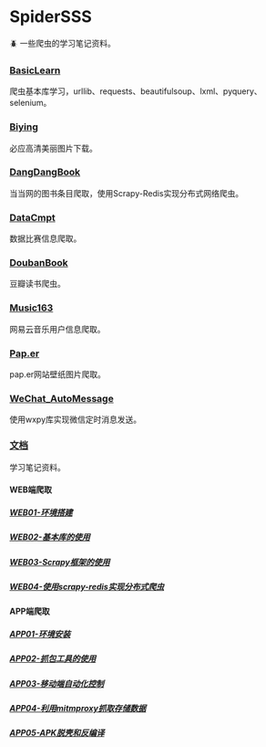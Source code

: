 # SpiderSSS
:beetle: 一些爬虫的学习笔记资料。

### [BasicLearn](/BasicLearn)
爬虫基本库学习，urllib、requests、beautifulsoup、lxml、pyquery、selenium。

### [Biying](/Biying)
必应高清美丽图片下载。

### [DangDangBook](/DangDangBook)
当当网的图书条目爬取，使用Scrapy-Redis实现分布式网络爬虫。

### [DataCmpt](/DataCmpt)
数据比赛信息爬取。

### [DoubanBook](/DoubanBook)
豆瓣读书爬虫。

### [Music163](/Music163)
网易云音乐用户信息爬取。

### [Pap.er](/Pap.er)
pap.er网站壁纸图片爬取。

### [WeChat_AutoMessage](/WeChat_AutoMessage)
使用wxpy库实现微信定时消息发送。

### [文档](/文档)
学习笔记资料。
#### WEB端爬取
##### [WEB01-环境搭建](./WEB01-环境搭建.md)
##### [WEB02-基本库的使用](./WEB02-基本库的使用.md)
##### [WEB03-Scrapy框架的使用](./WEB03-Scrapy框架的使用.md)
##### [WEB04-使用scrapy-redis实现分布式爬虫](./WEB04-使用scrapy-redis实现分布式爬虫.md)

#### APP端爬取
##### [APP01-环境安装](./APP01-环境安装.md)
##### [APP02-抓包工具的使用](./APP02-抓包工具的使用.md)
##### [APP03-移动端自动化控制](./APP03-移动端自动化控制.md)
##### [APP04-利用mitmproxy抓取存储数据](./APP04-利用mitmproxy抓取存储数据.md)
##### [APP05-APK脱壳和反编译](./APP05-APK脱壳和反编译.md)